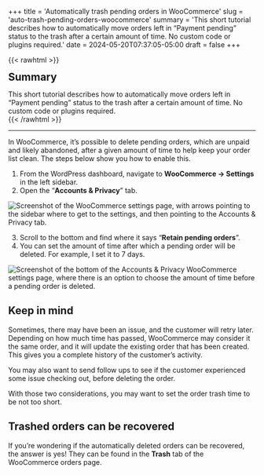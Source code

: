 +++
title = 'Automatically trash pending orders in WooCommerce'
slug = 'auto-trash-pending-orders-woocommerce'
summary = 'This short tutorial describes how to automatically move orders left in “Payment pending” status to the trash after a certain amount of time. No custom code or plugins required.'
date = 2024-05-20T07:37:05-05:00
draft = false
+++

{{< rawhtml >}}
<div class="rounded-lg px-8 py-8 bg-[#804D79E3] text-gray-50 text-lg">
	<h2 class="text-gray-50" style="margin-top: 0; margin-bottom: 0.6rem;">Summary</h2>
	<p style="margin-bottom: 0;">This short tutorial describes how to automatically move orders left in “Payment pending” status to the trash after a certain amount of time. No custom code or plugins required.</p>
</div>
{{< /rawhtml >}}

***

In WooCommerce, it’s possible to delete pending orders, which are unpaid and likely abandoned, after a given amount of time to help keep your order list clean. The steps below show you how to enable this.

1. From the WordPress dashboard, navigate to **WooCommerce → Settings** in the left sidebar.
2. Open the “**Accounts & Privacy**” tab.

![Screenshot of the WooCommerce settings page, with arrows pointing to the sidebar where to get to the settings, and then pointing to the Accounts & Privacy tab.](/blog/auto-trash-pending-orders-woocommerce/auto-trash-pending-orders-1.webp)

3. Scroll to the bottom and find where it says “**Retain pending orders**”.
4. You can set the amount of time after which a pending order will be deleted. For example, I set it to 7 days.

![Screenshot of the bottom of the Accounts & Privacy WooCommerce settings page, where there is an option to choose the amount of time before a pending order is deleted.](/blog/auto-trash-pending-orders-woocommerce/auto-trash-pending-orders-2.webp)

## Keep in mind

Sometimes, there may have been an issue, and the customer will retry later. Depending on how much time has passed, WooCommerce may consider it the same order, and it will update the existing order that has been created. This gives you a complete history of the customer’s activity.

You may also want to send follow ups to see if the customer experienced some issue checking out, before deleting the order.

With those two considerations, you may want to set the order trash time to be not too short.

## Trashed orders can be recovered

If you’re wondering if the automatically deleted orders can be recovered, the answer is yes! They can be found in the **Trash** tab of the WooCommerce orders page.
